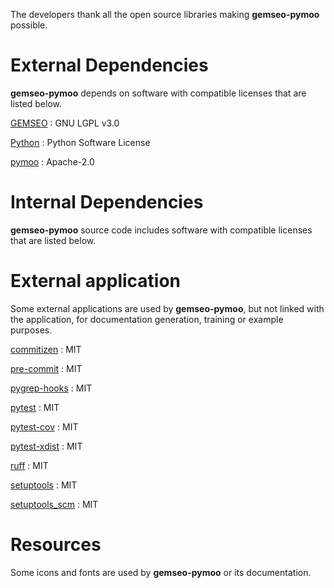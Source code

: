 <!--
Copyright 2021 IRT Saint Exupéry, https://www.irt-saintexupery.com

This work is licensed under the Creative Commons Attribution-ShareAlike 4.0
International License. To view a copy of this license, visit
http://creativecommons.org/licenses/by-sa/4.0/ or send a letter to Creative
Commons, PO Box 1866, Mountain View, CA 94042, USA.
-->

The developers thank all the open source libraries making
**gemseo-pymoo** possible.

# External Dependencies

**gemseo-pymoo** depends on software with compatible
licenses that are listed below.

[GEMSEO](http://gemseo.org/)
: GNU LGPL v3.0

[Python](http://python.org/)
: Python Software License

[pymoo](https://pymoo.org/)
: Apache-2.0

# Internal Dependencies

**gemseo-pymoo** source code includes software with
compatible licenses that are listed below.

# External application

Some external applications are used by **gemseo-pymoo**,
but not linked with the application,
for documentation generation,
training or example purposes.

[commitizen](https://commitizen-tools.github.io/commitizen/)
: MIT

[pre-commit](https://pre-commit.com)
: MIT

[pygrep-hooks](https://github.com/pre-commit/pygrep-hooks)
: MIT

[pytest](https://pytest.org)
: MIT

[pytest-cov](https://pytest-cov.readthedocs.io)
: MIT

[pytest-xdist](https://github.com/pytest-dev/pytest-xdist)
: MIT

[ruff](https://docs.astral.sh/ruff/)
: MIT

[setuptools](https://setuptools.readthedocs.io/)
: MIT

[setuptools_scm](https://github.com/pypa/setuptools_scm/)
: MIT

# Resources

Some icons and fonts are used by **gemseo-pymoo** or its documentation.
